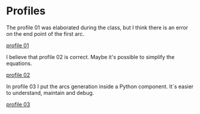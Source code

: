 # Profiles


The profile 01 was elaborated during the class, but I think there is an error on the end point of the first arc. 

[profile 01](./profile_01.gh)

I believe that profile 02 is correct. Maybe it's possible to simplify the equations.

[profile 02](./profile_02.gh)

In profile 03 I put the arcs generation inside a Python component. It´s easier to understand, maintain and debug.

[profile 03](./profile_03.gh)